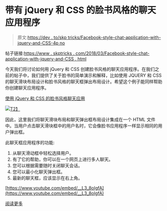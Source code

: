 # 带有 jQuery 和 CSS 的脸书风格的聊天应用程序

> 原文:[https://dev . to/skp tricks/Facebook-style-chat-application-with-jquery-and-CSS-4p no](https://dev.to/skptricks/facebook-style-chat-application-with-jquery-and-css--4pno)

帖子链接:[https://www . skptricks . com/2018/03/Facebook-style-chat-application-with-jquery-and-CSS . html](https://www.skptricks.com/2018/03/facebook-style-chat-application-with-jquery-and-css.html)

今天我们将讨论如何用 jQuery 和 CSS 创建脸书风格的聊天应用程序。在我们之前的帖子中，我们提供了关于脸书的简单演示和解释，比如使用 JQUERY 和 CSS 的聊天滑块布局设计和脸书风格的聊天框弹出布局设计。希望这个例子能同样帮助你创建聊天应用程序。

[使用 jQuery 和 CSS 的脸书风格聊天应用](https://www.skptricks.com/2018/03/facebook-style-chat-application-with-jquery-and-css.html)

[![](../Images/15f81f595d1b8ccd044c3a0cc59d9fee.png)T2】](https://res.cloudinary.com/practicaldev/image/fetch/s--CKhUQaHx--/c_limit%2Cf_auto%2Cfl_progressive%2Cq_auto%2Cw_880/https://3.bp.blogspot.com/-7jgKreVx6wQ/WpuONaj4zuI/AAAAAAAABYo/u20rRtBIAGUPApdEQNuSaSvJKsCUbeJsACLcBGAs/s640/chat.jpg)

因此，这里我们将聊天滑块布局和聊天弹出框布局设计集成在一个 HTML 文件中。当用户点击聊天滑块框中的用户名时，它会像脸书应用程序一样显示相同的用户弹出框。

此聊天框应用程序的功能:

1.  从聊天滑动框中轻松选择用户。
2.  有了它的帮助，你可以在一个网页上进行多人聊天。
3.  您可以根据需要随时关闭聊天会话。
4.  您可以最小化聊天弹出框。
5.  最新的聊天框，应该显示在右上角。

[https://www.youtube.com/embed/__L3_8olgfA](https://www.youtube.com/embed/__L3_8olgfA)

[阅读更多](https://www.skptricks.com/2018/03/facebook-style-chat-application-with-jquery-and-css.html)